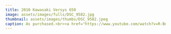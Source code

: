 ```yaml
---
title: 2010 Kawasaki Versys 650
image: assets/images/fulls/DSC_9582.jpg
thumbnail: assets/images/thumbs/DSC_9582.jpeg
caption: As purchased.<br><a href="https://www.youtube.com/watch?v=R-Bn3ZoSVQQ">1. Moto Geo Video Review</a><br><a href="https://www.youtube.com/watch?v=8ggEBAKjQ7s">2. Motorcyclist Mag Video Review</a><br><a href="https://www.youtube.com/watch?v=7YHHBFEE-YQ">3. MC Commute Video Review</a>
---
```

